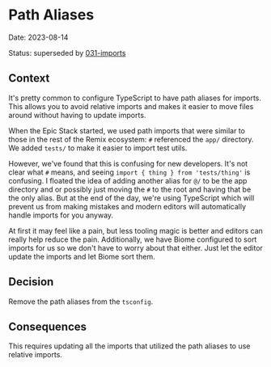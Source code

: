 # Path Aliases

Date: 2023-08-14

Status: superseded by [031-imports](./031-imports.md)

## Context

It's pretty common to configure TypeScript to have path aliases for imports.
This allows you to avoid relative imports and makes it easier to move files
around without having to update imports.

When the Epic Stack started, we used path imports that were similar to those in
the rest of the Remix ecosystem: `#` referenced the `app/` directory. We added
`tests/` to make it easier to import test utils.

However, we've found that this is confusing for new developers. It's not clear
what `#` means, and seeing `import { thing } from 'tests/thing'` is confusing. I
floated the idea of adding another alias for `@/` to be the app directory and or
possibly just moving the `#` to the root and having that be the only alias. But
at the end of the day, we're using TypeScript which will prevent us from making
mistakes and modern editors will automatically handle imports for you anyway.

At first it may feel like a pain, but less tooling magic is better and editors
can really help reduce the pain. Additionally, we have Biome configured to sort
imports for us so we don't have to worry about that either. Just let the editor
update the imports and let Biome sort them.

## Decision

Remove the path aliases from the `tsconfig`.

## Consequences

This requires updating all the imports that utilized the path aliases to use
relative imports.
